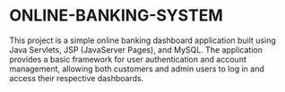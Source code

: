 # ONLINE-BANKING-SYSTEM
This project is a simple online banking dashboard application built using Java Servlets, JSP (JavaServer Pages), and MySQL. The application provides a basic framework for user authentication and account management, allowing both customers and admin users to log in and access their respective dashboards.
